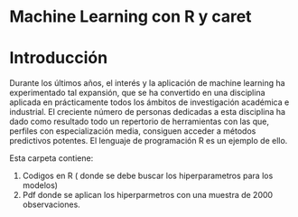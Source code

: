 # Machine Learning con R y caret

#  Introducción

Durante los últimos años, el interés y la aplicación de machine learning ha experimentado tal expansión, que se ha convertido en una disciplina aplicada en prácticamente todos los ámbitos de investigación académica e industrial. El creciente número de personas dedicadas a esta disciplina ha dado como resultado todo un repertorio de herramientas con las que, perfiles con especialización media, consiguen acceder a métodos predictivos potentes. El lenguaje de programación R es un ejemplo de ello.

Esta carpeta contiene:
1. Codigos en R ( donde se debe buscar los hiperparametros para los modelos)
2. Pdf donde se aplican los hiperparmetros con una muestra de 2000 observaciones.
